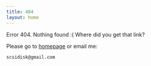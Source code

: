 ```yaml
---
title: 404
layout: home
---
```


Error 404. Nothing found :( Where did you get that link?

Please go to [homepage](/) or email me:

    scsidisk@gmail.com

